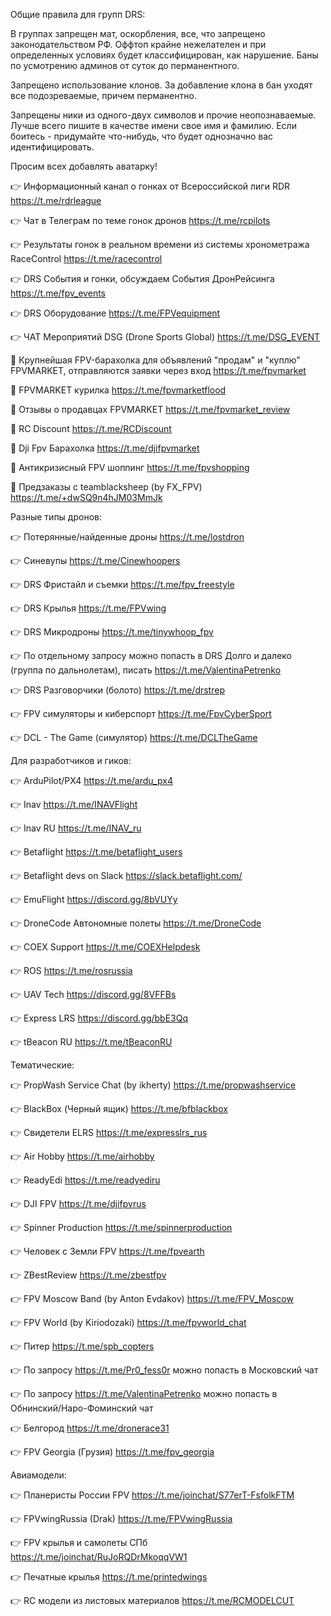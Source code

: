  
Общие правила для групп DRS:

В группах запрещен мат, оскорбления, все, что запрещено законодательством РФ. Оффтоп крайне нежелателен и при определенных условиях будет классифицирован, как нарушение. Баны по усмотрению админов от суток до перманентного.

Запрещено использование клонов. За добавление клона в бан уходят все подозреваемые, причем перманентно.

Запрещены ники из одного-двух символов и прочие неопознаваемые. Лучше всего пишите в качестве имени свое имя и фамилию. Если боитесь - придумайте что-нибудь, что будет однозначно вас идентифицировать.

Просим всех добавлять аватарку!

👉 Информационный канал о гонках от Всероссийской лиги RDR https://t.me/rdrleague

👉 Чат в Телеграм по теме гонок дронов https://t.me/rcpilots

👉 Результаты гонок в реальном времени из системы хронометража RaceControl https://t.me/racecontrol

👉 DRS События и гонки, обсуждаем События ДронРейсинга https://t.me/fpv_events

👉 DRS Оборудование https://t.me/FPVequipment

👉 ЧАТ Мероприятий DSG (Drone Sports Global) https://t.me/DSG_EVENT

💸 Крупнейшая FPV-барахолка для объявлений "продам" и "куплю" FPVMARKET, отправляются заявки через вход https://t.me/fpvmarket

💸 FPVMARKET курилка https://t.me/fpvmarketflood

💸 Отзывы о продавцах FPVMARKET https://t.me/fpvmarket_review

💸 RC Discount https://t.me/RCDiscount

💸 Dji Fpv Барахолка https://t.me/djifpvmarket

💸 Антикризисный FPV шоппинг https://t.me/fpvshopping

💸 Предзаказы с teamblacksheep (by FX_FPV) https://t.me/+dwSQ9n4hJM03MmJk

Разные типы дронов:

👉 Потерянные/найденные дроны https://t.me/lostdron

👉 Синевупы https://t.me/Cinewhoopers

👉 DRS Фристайл и съемки https://t.me/fpv_freestyle

👉 DRS Крылья https://t.me/FPVwing

👉 DRS Микродроны https://t.me/tinywhoop_fpv

👉 По отдельному запросу можно попасть в DRS Долго и далеко (группа по дальнолетам), писать https://t.me/ValentinaPetrenko

👉 DRS Разговорчики (болото) https://t.me/drstrep

👉 FPV симуляторы и киберспорт https://t.me/FpvCyberSport

👉 DCL - The Game (симулятор) https://t.me/DCLTheGame

Для разработчиков и гиков:

👉 ArduPilot/PX4 https://t.me/ardu_px4

👉 Inav https://t.me/INAVFlight

👉 Inav RU https://t.me/INAV_ru

👉 Betaflight https://t.me/betaflight_users

👉 Betaflight devs on Slack https://slack.betaflight.com/

👉 EmuFlight https://discord.gg/8bVUYy

👉 DroneCode Автономные полеты https://t.me/DroneCode

👉 COEX Support https://t.me/COEXHelpdesk

👉 ROS https://t.me/rosrussia

👉 UAV Tech https://discord.gg/8VFFBs

👉 Express LRS  https://discord.gg/bbE3Qq

👉 tBeacon RU https://t.me/tBeaconRU

Тематические:

👉 PropWash Service Chat (by ikherty) https://t.me/propwashservice

👉 BlackBox (Черный ящик) https://t.me/bfblackbox

👉 Свидетели ELRS https://t.me/expresslrs_rus

👉 Air Hobby https://t.me/airhobby

👉 ReadyEdi https://t.me/readyediru

👉 DJI FPV https://t.me/djifpvrus

👉 Spinner Production https://t.me/spinnerproduction

👉 Человек с Земли FPV https://t.me/fpvearth

👉 ZBestReview https://t.me/zbestfpv

👉 FPV Moscow Band (by Anton Evdakov) https://t.me/FPV_Moscow

👉 FPV World (by Kiriodozaki) https://t.me/fpvworld_chat

👉 Питер https://t.me/spb_copters

👉 По запросу https://t.me/Pr0_fess0r можно попасть в Московский чат

👉 По запросу https://t.me/ValentinaPetrenko можно попасть в Обнинский/Наро-Фоминский чат

👉 Белгород https://t.me/dronerace31

👉 FPV Georgia (Грузия) https://t.me/fpv_georgia


Авиамодели:

👉 Планеристы России FPV https://t.me/joinchat/S77erT-FsfolkFTM

👉 FPVwingRussia (Drak) https://t.me/FPVwingRussia

👉 FPV крылья и самолеты СПб https://t.me/joinchat/RuJoRQDrMkoqqVW1

👉 Печатные крылья https://t.me/printedwings

👉 RC модели из листовых материалов https://t.me/RCMODELCUT
